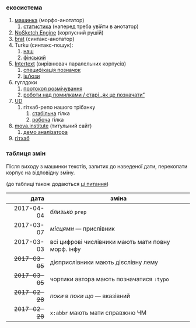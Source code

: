### екосистема

1. [машинка](https://lab.mova.institute/apps/annotator) (морфо-анотатор)
    1. [статистика](https://lab.mova.institute/api/annotator/getStats) (наперед треба увійти в анотатор)
1. [NoSketch Engine](https://mova.institute/corpus/engine/run.cgi/first_form) (корпусний рушій)
1. [brat](https://lab.mova.institute/brat/index.xhtml#/ud/) (синтакс-анотатор)
1. Turku (синтакс-пошук):
    1. [наш](https://lab.mova.institute/dep_search/)
    1. [фінський](http://bionlp-www.utu.fi/dep_search/)
1. [Intertext](https://lab.mova.institute/intertext) (вирівнювач паралельних корпусів)
    1. [специфікація позначок](https://github.com/msklvsk/corpus/blob/master/docs/tagset.md)
    1. [іш’юзи](https://github.com/msklvsk/corpus/issues)
1. гуглдоки
    1. [протокол розмічування](https://docs.google.com/document/d/1giVJdDax4v_YLlv0OaZaVvf23Lwul8BiPlT8MBvZBek/edit)
    1. [роботи над помилками / старі „як це позначати“](https://drive.google.com/drive/u/0/folders/0B-eNN4I2IodObXFldURJV1VGdnM)
1. [UD](http://universaldependencies.org)
    1. гітхаб-репо нашого трібанку
        1. [стабільна](https://github.com/UniversalDependencies/UD_Ukrainian) гілка
        1. [робоча](https://github.com/UniversalDependencies/UD_Ukrainian/tree/dev) гілка
1. [mova.institute](https://mova.institute) (титульний сайт)
    1. [демо аналізатора](https://mova.institute/analizator)
1. [гітхаб](https://github.com/msklvsk)
<!--1. []()-->


### таблиця змін

Після виходу з машинки текстів, залитих до наведеної дати, перекопати корпус на відповідну зміну.

(до таблиці також додаються [ці питання](https://github.com/msklvsk/corpus/issues?utf8=%E2%9C%93&q=%20label%3A%D0%BF%D0%B5%D1%80%D0%B5%D0%BA%D0%BE%D0%BF%D0%B0%D1%82%D0%B8%20))

дата  | зміна
---------:|----------
2017-04-04 | _близько_ `prep`
2017-03-07 | _місцями_ — прислівник
2017-03-03 | всі цифрові числівники мають мати повну морф. інфу
~~2017-03-05~~ | дієприслівники мають дієслівну лему
~~2017-03-05~~ | чортики автора мають позначатися `:typo`
~~2017-02-28~~ | _поки_ в _поки що_ — вказівний
~~2017-02-28~~ | `x:abbr` мають мати справжню ЧМ
